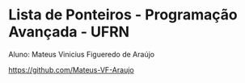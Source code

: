 # Lista de Ponteiros - Programação Avançada - UFRN

Aluno: Mateus Vinicius Figueredo de Araújo

<https://github.com/Mateus-VF-Araujo>
